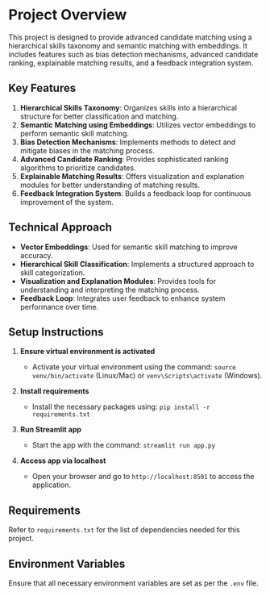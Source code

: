# Project Overview
This project is designed to provide advanced candidate matching using a hierarchical skills taxonomy and semantic matching with embeddings. It includes features such as bias detection mechanisms, advanced candidate ranking, explainable matching results, and a feedback integration system.

## Key Features
1. **Hierarchical Skills Taxonomy**: Organizes skills into a hierarchical structure for better classification and matching.
2. **Semantic Matching using Embeddings**: Utilizes vector embeddings to perform semantic skill matching.
3. **Bias Detection Mechanisms**: Implements methods to detect and mitigate biases in the matching process.
4. **Advanced Candidate Ranking**: Provides sophisticated ranking algorithms to prioritize candidates.
5. **Explainable Matching Results**: Offers visualization and explanation modules for better understanding of matching results.
6. **Feedback Integration System**: Builds a feedback loop for continuous improvement of the system.

## Technical Approach
- **Vector Embeddings**: Used for semantic skill matching to improve accuracy.
- **Hierarchical Skill Classification**: Implements a structured approach to skill categorization.
- **Visualization and Explanation Modules**: Provides tools for understanding and interpreting the matching process.
- **Feedback Loop**: Integrates user feedback to enhance system performance over time.

## Setup Instructions
1. **Ensure virtual environment is activated**
   - Activate your virtual environment using the command: `source venv/bin/activate` (Linux/Mac) or `venv\Scripts\activate` (Windows).

2. **Install requirements**
   - Install the necessary packages using: `pip install -r requirements.txt`

3. **Run Streamlit app**
   - Start the app with the command: `streamlit run app.py`

4. **Access app via localhost**
   - Open your browser and go to `http://localhost:8501` to access the application.

## Requirements
Refer to `requirements.txt` for the list of dependencies needed for this project.

## Environment Variables
Ensure that all necessary environment variables are set as per the `.env` file.


